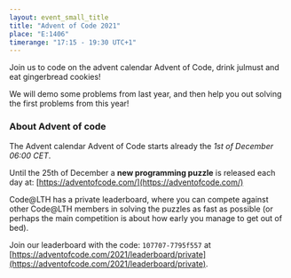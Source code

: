 ```yaml
---
layout: event_small_title
title: "Advent of Code 2021"
place: "E:1406"
timerange: "17:15 - 19:30 UTC+1"
---
```


Join us to code on the advent calendar Advent of Code, drink julmust and eat gingerbread cookies!

We will demo some problems from last year, and then help you out solving the first problems from this year!

### About Advent of code

The Advent calendar Advent of Code starts already the _1st of December 06:00 CET_.

Until the 25th of December a **new programming puzzle** is released each day at: [https://adventofcode.com/](https://adventofcode.com/)

Code@LTH has a private leaderboard, where you can compete against other Code@LTH members in solving the puzzles as fast as possible (or perhaps the main competition is about how early you manage to get out of bed). 

Join our leaderboard with the code: `107707-7795f557` at [https://adventofcode.com/2021/leaderboard/private](https://adventofcode.com/2021/leaderboard/private).
